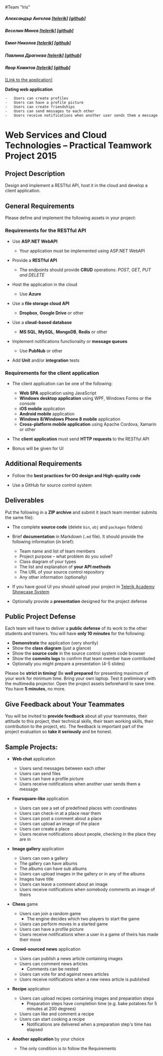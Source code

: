 #Team "Iris"
##### Александър Ангелов [[telerik]](http://telerikacademy.com/Users/Obelixx) [[github]](https://github.com/Obelixx)

##### Веселин Минев [[telerik]](http://telerikacademy.com/Users/shunobaka) [[github]](https://github.com/shunobaka)

##### Емил Николов [[telerik]](http://telerikacademy.com/Users/emil.nik) [[github]](https://github.com/EmilNik)

##### Павлина Драгнева [[telerik]](http://telerikacademy.com/Users/DragnevaPavlina) [[github]](https://github.com/PavDragneva)

##### Явор Комитов [[telerik]](http://telerikacademy.com/Users/ykomitov) [[github]](https://github.com/ykomitov)

[[Link to the application]](http://just-meet-client.azurewebsites.net)

**Dating web application**

    -   Users can create profiles
	-   Users can have a profile picture
    -   Users can create friendships
	-	Users can send messages to each other
    -   Users receive notifications when another user sends them a message
	

Web Services and Cloud Technologies – Practical Teamwork Project 2015
=====================================================================

Project Description
-------------------

Design and implement a RESTful API, host it in the cloud and develop a client application.

General Requirements
--------------------

Please define and implement the following assets in your project:

### Requirements for the RESTful API

-   Use **ASP.NET WebAPI**
    -   Your application must be implemented using ASP.NET WebAPI

-   Provide a **RESTful API**
    -   The endpoints should provide **CRUD** operations: *POST, GET, PUT and DELETE*

-   Host the application in the cloud
    -   Use **Azure**

-   Use a **file storage cloud API**
    -   **Dropbox**, **Google Drive** or other

-   Use a **cloud-based database**
    -   **MS SQL**, **MySQL**, **MongoDB**, **Redis** or other

-   Implement notifications functionality or **message queues**
    -   Use **PubNub** or other

-   Add **Unit** and/or **integration** tests

### Requirements for the client application

-   The client application can be one of the following:

    -   **Web SPA** application using JavaScript
    -   **Windows desktop application** using WPF, Windows Forms or the console
    -   **iOS mobile** application
    -   **Android mobile** application
    -   **Windows 8/Windows Phone 8 mobile** application
    -   **Cross-platform mobile application** using Apache Cordova, Xamarin or other

-   The **client application** must send **HTTP** **requests** to the RESTful API

-	Bonus will be given for UI

Additional Requirements
-----------------------

-   Follow the **best practices for OO design and High-quality code**

-   Use a GitHub for source control system

Deliverables
------------

Put the following in a **ZIP archive** and submit it (each team member submits the same file):

-   The complete **source code** (delete `bin`, `obj` and `packages` folders)

-   Brief **documentation** in Markdown (`.md` file). It should provide the following information (in brief):
    -   Team name and list of team members
    -   Project purpose – what problem do you solve?
    -   Class diagram of your types
	-	The list and explanation of **your API methods**
    -   The URL of your source control repository
    -   Any other information (optionally)

-	If you have good UI you should upload your project in [Telerik Academy Showcase System](http://best.telerikacademy.com/)

-   Optionally provide a **presentation** designed for the project defense

Public Project Defense
----------------------

Each team will have to deliver a **public defense** of its work to the other students and trainers. You will have **only 10 minutes** for the following:

-   **Demonstrate** the application (very shortly)
-   Show the **class diagram** (just a glance)
-   Show the **source code** in the source control system code browser
-   Show the **commits logs** to confirm that team member have contributed
-   Optionally you might prepare a presentation (4-5 slides)

Please be **strict in timing**! Be **well prepared** for presenting maximum of your work for minimum time. Bring your own laptop. Test it preliminary with the multimedia projector. Open the project assets beforehand to save time. You have **5 minutes**, no more.

Give Feedback about Your Teammates
----------------------------------

You will be invited to **provide feedback** about all your teammates, their attitude to this project, their technical skills, their team working skills, their contribution to the project, etc. The feedback is important part of the project evaluation so **take it seriously** and be honest.

Sample Projects:
----------------

-   **Web chat** application
    -   Users send messages between each other
    -   Users can send files
    -   Users can have a profile picture
    -   Users receive notifications when another user sends them a message

-   **Foursquare-like** application
    -   Users can see a set of predefined places with coordinates
    -   Users can check-in at a place near them
    -   Users can post a comment about a place
    -   Users can upload an image of the place
    -   Users can create a place
    -   Users receive notifications about people, checking in the place they are in

-   **Image gallery** application
    -   Users can own a gallery
    -   The gallery can have albums
    -   The albums can have sub albums
    -   Users can upload images in the gallery or in any of the albums
    -   Images have title
    -   Users can leave a comment about an image
    -   Users receive notifications when somebody comments an image of theirs

-   **Chess** game
    -   Users can join a random game
        -   The engine decides which two players to start the game
    -   Users can perform moves in a started game
    -   Users can have a profile picture
    -   Users receive notifications when a user in a game of theirs has made their move

-   **Crowd-sourced** **news** application
    -   Users can publish a news article containing images
    -   Users can comment news articles
        -   Comments can be nested
    -   Users can vote for and against news articles
    -   Users receive notifications when a new news article is published

-   **Recipe** application
    -   Users can upload recipes containing images and preparation steps
        -   Preparation steps have completion time (e.g. bake potatoes for 5 minutes at 200 degrees)
    -   Users can like and comment a recipe
    -   Users can start cooking a recipe
        -   Notifications are delivered when a preparation step's time has elapsed

-   **Another application** by your choice
    -   The only condition is to follow the Requirements
